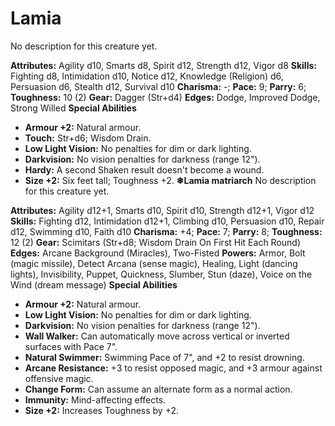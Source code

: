 # Lamia

No description for this creature yet.

**Attributes:** Agility d10, Smarts d8, Spirit d12, Strength d12, Vigor
d8
**Skills:** Fighting d8, Intimidation d10, Notice d12, Knowledge
(Religion) d6, Persuasion d6, Stealth d12, Survival d10
**Charisma:** -; **Pace:** 9; **Parry:** 6; **Toughness:** 10 (2)
**Gear:** Dagger (Str+d4)
**Edges:** Dodge, Improved Dodge, Strong Willed
**Special Abilities**

- **Armour +2:** Natural armour.
- **Touch:** Str+d6; Wisdom Drain.
- **Low Light Vision:** No penalties for dim or dark lighting.
- **Darkvision:** No vision penalties for darkness (range 12").
- **Hardy:** A second Shaken result doesn't become a wound.
- **Size +2:** Six feet tall; Toughness +2.
**❄Lamia matriarch**
No description for this creature yet.

**Attributes:** Agility d12+1, Smarts d10, Spirit d10, Strength d12+1,
Vigor d12
**Skills:** Fighting d12, Intimidation d12+1, Climbing d10, Persuasion
d10, Repair d12, Swimming d10, Faith d10
**Charisma:** +4; **Pace:** 7; **Parry:** 8; **Toughness:** 12 (2)
**Gear:** Scimitars (Str+d8; Wisdom Drain On First Hit Each Round)
**Edges:** Arcane Background (Miracles), Two-Fisted
**Powers:** Armor, Bolt (magic missile), Detect Arcana (sense magic),
Healing, Light (dancing lights), Invisibility, Puppet, Quickness,
Slumber, Stun (daze), Voice on the Wind (dream message)
**Special Abilities**

- **Armour +2:** Natural armour.
- **Low Light Vision:** No penalties for dim or dark lighting.
- **Darkvision:** No vision penalties for darkness (range 12").
- **Wall Walker:** Can automatically move across vertical or inverted
surfaces with Pace 7".
- **Natural Swimmer:** Swimming Pace of 7", and +2 to resist drowning.
- **Arcane Resistance:** +3 to resist opposed magic, and +3 armour
against offensive magic.
- **Change Form:** Can assume an alternate form as a normal action.
- **Immunity:** Mind-affecting effects.
- **Size +2:** Increases Toughness by +2.
